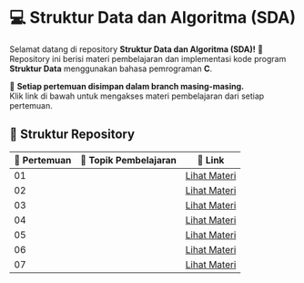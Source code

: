 # 💻 Struktur Data dan Algoritma (SDA)

Selamat datang di repository **Struktur Data dan Algoritma (SDA)!** 🎉  
Repository ini berisi materi pembelajaran dan implementasi kode program **Struktur Data** menggunakan bahasa pemrograman **C**.  

📌 **Setiap pertemuan disimpan dalam branch masing-masing.**  
Klik link di bawah untuk mengakses materi pembelajaran dari setiap pertemuan.

## 📂 **Struktur Repository**
| 📅 Pertemuan | 📖 Topik Pembelajaran         | 🔗 Link |
|-------------|-----------------------------|---------|
| 01          |      | [Lihat Materi](https://github.com/username/repository/tree/Pertemuan-1) |
| 02          |             | [Lihat Materi](https://github.com/username/repository/tree/Pertemuan-2) |
| 03          |       | [Lihat Materi](https://github.com/username/repository/tree/Pertemuan-3) |
| 04          |                         | [Lihat Materi](https://github.com/username/repository/tree/Pertemuan-4) |
| 05          |                         | [Lihat Materi](https://github.com/username/repository/tree/Pertemuan-5) |
| 06          |           | [Lihat Materi](https://github.com/username/repository/tree/Pertemuan-6) |
| 07          |                  | [Lihat Materi](https://github.com/username/repository/tree/Pertemuan-7) |
